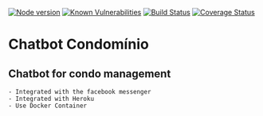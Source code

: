 [![Node version](https://img.shields.io/node/v/chatbot-condominio.svg?style=flat)](http://nodejs.org/download/)
[![Known Vulnerabilities](https://snyk.io/test/github/dwyl/hapi-auth-jwt2/badge.svg?targetFile=package.json)](https://snyk.io/test/github/dwyl/hapi-auth-jwt2?targetFile=package.json)
[![Build Status](https://travis-ci.org/sdo-anderson/chatbot-condominio.svg?branch=rev-1.0.0)](https://travis-ci.org/sdo-anderson/chatbot-condominio)
[![Coverage Status](https://coveralls.io/repos/github/sdo-anderson/chatbot-condominio/badge.svg?branch=rev-1.0.0)](https://coveralls.io/github/sdo-anderson/chatbot-condominio?branch=rev-1.0.0)

# Chatbot Condomínio

## Chatbot for condo management

    - Integrated with the facebook messenger
    - Integrated with Heroku
    - Use Docker Container
